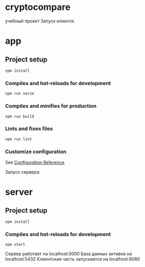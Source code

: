 # cryptocompare
учебный проект
Запуск клиента: 
# app

## Project setup
```
npm install
```

### Compiles and hot-reloads for development
```
npm run serve
```

### Compiles and minifies for production
```
npm run build
```

### Lints and fixes files
```
npm run lint
```

### Customize configuration
See [Configuration Reference](https://cli.vuejs.org/config/).

Запуск сервера: 
# server

## Project setup
```
npm install
```

### Compiles and hot-reloads for development
```
npm start
```
Сервер работает на localhost:5000
База данных активна на localhost:5432
Клиентская часть запускается на localhost:8080



